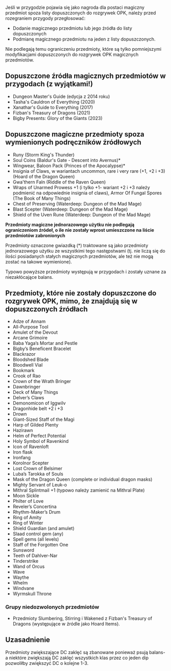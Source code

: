 Jeśli w przygodzie pojawia się jako nagroda dla postaci magiczny przedmiot spoza listy dopuszczonych do rozgrywek OPK, należy przed rozegraniem przygody przegłosować: 
- Dodanie magicznego przedmiotu lub jego źródła do listy dopuszczonych
- Podmianę magicznego przedmiotu na jeden z listy dopuszczonych.
  
Nie podlegają temu ograniczeniu przedmioty, które są tylko pomniejszymi modyfikacjami dopuszczonych do rozgrywek OPK magicznych przedmiotów.

## Dopuszczone źródła magicznych przedmiotów w przygodach (z wyjątkami!)
- Dungeon Master's Guide (edycja z 2014 roku)
- Tasha's Cauldron of Everything (2020)
- Xanathar's Guide to Everything (2017)
- Fizban's Treasury of Dragons (2021) 
- Bigby Presents: Glory of the Giants (2023) 

## Dopuszczone magiczne przedmioty spoza wymienionych podręczników źródłowych
- Runy (Storm King's Thunder) 
- Soul Coins (Baldur's Gate - Descent into Avernus)*
- Wingwear, Baloon Pack (Princes of the Apocalypse)*
- Insignia of Claws, w wariantach uncommon, rare i very rare (+1, +2 i +3) (Hoard of the Dragon Queen)
- Gwa'thern Faln (Riddle of the Raven Queen)
- Wraps of Unarmed Prowess +1 (i tylko +1- wariant +2 i +3 należy podmienić na odpowiednie insignia of claws), Armor Of Fungal Spores (The Book of Many Things)
- Chest of Preserving (Waterdeep: Dungeon of the Mad Mage)
- Blast Scepter (Waterdeep: Dungeon of the Mad Mage)
- Shield of the Uven Rune (Waterdeep: Dungeon of the Mad Mage)

**Przedmioty magiczne jednorazowego użytku nie podlegają ograniczeniom źródeł, o ile nie zostały wprost umieszczone na liście przedmiotów zabronionych**

Przedmioty oznaczone gwiazdką (*) traktowane są jako przedmioty jednorazowego użytku ze wszystkimi tego następstwami (tj. nie liczą się do ilości posiadanych stałych magicznych przedmiotów, ale też nie mogą zostać na takowe wymienione).

Typowo powyższe przedmioty występują w przygodach i zostały uznane za niezakłócające balans. 

## Przedmioty, które nie zostały dopuszczone do rozgrywek OPK, mimo, że znajdują się w dopuszczonych źródłach

- Adze of Annam
- All-Purpose Tool
- Amulet of the Devout
- Arcane Grimoire
- Baba Yaga’s Mortar and Pestle
- Bigby’s Beneficent Bracelet
- Blackrazor
- Bloodshed Blade
- Bloodwell Vial
- Bookmark
- Crook of Rao
- Crown of the Wrath Bringer
- Dawnbringer
- Deck of Many Things
- Delver’s Claws
- Demonomicon of Iggwilv
- Dragonhide belt +2 i +3
- Drown
- Giant-Sized Staff of the Magi
- Harp of Gilded Plenty
- Hazirawn
- Helm of Perfect Potential
- Holy Symbol of Ravenkind
- Icon of Ravenloft
- Iron flask
- Ironfang
- Korolnor Scepter
- Lost Crown of Belsimer
- Luba’s Tarokka of Souls
- Mask of the Dragon Queen (complete or individual dragon masks)
- Mighty Servant of Leuk-o
- Mithral Splintmail +1 (typowo należy zamienić na Mithral Plate)
- Moon Sickle
- Philter of Love
- Reveler’s Concertina
- Rhythm-Maker’s Drum
- Ring of Amity
- Ring of Winter
- Shield Guardian (and amulet)
- Slaad control gem (any)
- Spell gems (all levels)
- Staff of the Forgotten One
- Sunsword
- Teeth of Dahlver-Nar
- Tinderstrike
- Wand of Orcus
- Wave
- Waythe
- Whelm
- Windvane
- Wyrmskull Throne

### Grupy niedozwolonych przedmiotów
- Przedmioty Slumbering, Stirring i Wakened z Fizban's Treasury of Dragons (występujące w źródle jako Hoard Items).


## Uzasadnienie
Przedmioty zwiększające DC zaklęć są zbanowane ponieważ psują balans- a niektóre zwiększają DC zaklęć wszystkich klas przez co jeden dip pozwoliłby zwiększyć DC o kolejne 1-3. 
